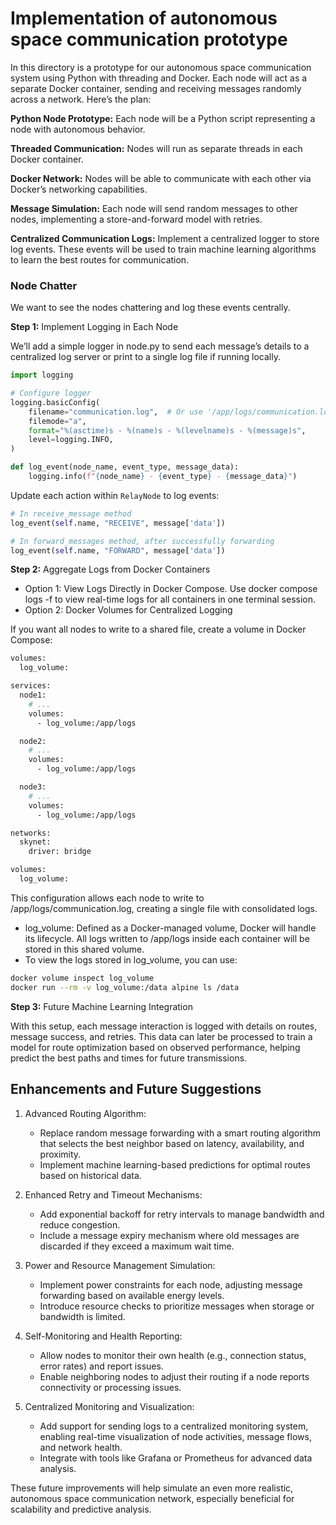 # Implementation of autonomous space communication prototype

In this directory is a prototype for our autonomous space communication system using Python with threading and Docker. Each node will act as a separate Docker container, sending and receiving messages randomly across a network. Here’s the plan:

**Python Node Prototype:** Each node will be a Python script representing a node with autonomous behavior.

**Threaded Communication:** Nodes will run as separate threads in each Docker container.

**Docker Network:** Nodes will be able to communicate with each other via Docker’s networking capabilities.

**Message Simulation:** Each node will send random messages to other nodes, implementing a store-and-forward model with retries.

**Centralized Communication Logs:** Implement a centralized logger to store log events.  These events will be used to train machine learning algorithms to learn the best routes for communication.

### Node Chatter

We want to see the nodes chattering and log these events centrally.

**Step 1:** Implement Logging in Each Node

We’ll add a simple logger in node.py to send each message’s details to a centralized log server or print to a single log file if running locally.

```python
import logging

# Configure logger
logging.basicConfig(
    filename="communication.log",  # Or use '/app/logs/communication.log' if logging to a shared volume in Docker
    filemode="a",
    format="%(asctime)s - %(name)s - %(levelname)s - %(message)s",
    level=logging.INFO,
)

def log_event(node_name, event_type, message_data):
    logging.info(f"{node_name} - {event_type} - {message_data}")

```

Update each action within `RelayNode` to log events:

```python
# In receive_message method
log_event(self.name, "RECEIVE", message['data'])

# In forward_messages method, after successfully forwarding
log_event(self.name, "FORWARD", message['data'])
```

**Step 2:** Aggregate Logs from Docker Containers

- Option 1: View Logs Directly in Docker Compose.  Use docker compose logs -f to view real-time logs for all containers in one terminal session.
- Option 2: Docker Volumes for Centralized Logging

If you want all nodes to write to a shared file, create a volume in Docker Compose:

```dockerfile
volumes:
  log_volume:

services:
  node1:
    # ...
    volumes:
      - log_volume:/app/logs

  node2:
    # ...
    volumes:
      - log_volume:/app/logs

  node3:
    # ...
    volumes:
      - log_volume:/app/logs

networks:
  skynet:
    driver: bridge

volumes:
  log_volume:

```

This configuration allows each node to write to /app/logs/communication.log, creating a single file with consolidated logs.

- log_volume: Defined as a Docker-managed volume, Docker will handle its lifecycle. All logs written to /app/logs inside each container will be stored in this shared volume.
- To view the logs stored in log_volume, you can use:
```bash
docker volume inspect log_volume
docker run --rm -v log_volume:/data alpine ls /data
```

**Step 3:** Future Machine Learning Integration

With this setup, each message interaction is logged with details on routes, message success, and retries. This data can later be processed to train a model for route optimization based on observed performance, helping predict the best paths and times for future transmissions.

## Enhancements and Future Suggestions

1. Advanced Routing Algorithm:  
   - Replace random message forwarding with a smart routing algorithm that selects the best neighbor based on latency, availability, and proximity.
   - Implement machine learning-based predictions for optimal routes based on historical data.

2. Enhanced Retry and Timeout Mechanisms:
   - Add exponential backoff for retry intervals to manage bandwidth and reduce congestion.
   - Include a message expiry mechanism where old messages are discarded if they exceed a maximum wait time.

3. Power and Resource Management Simulation:
    - Implement power constraints for each node, adjusting message forwarding based on available energy levels.
    - Introduce resource checks to prioritize messages when storage or bandwidth is limited.

4. Self-Monitoring and Health Reporting:
    - Allow nodes to monitor their own health (e.g., connection status, error rates) and report issues.
    - Enable neighboring nodes to adjust their routing if a node reports connectivity or processing issues.

5. Centralized Monitoring and Visualization:
    - Add support for sending logs to a centralized monitoring system, enabling real-time visualization of node activities, message flows, and network health.
    - Integrate with tools like Grafana or Prometheus for advanced data analysis.

These future improvements will help simulate an even more realistic, autonomous space communication network, especially beneficial for scalability and predictive analysis. 




